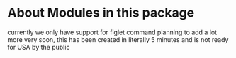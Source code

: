 # About Modules in this package

currently we only have support for figlet command
planning to add a lot more very soon, this has been created in literally 5 minutes and is not ready for USA by the public
